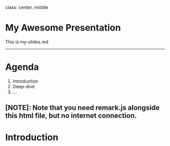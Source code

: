 class: center, middle
# My Awesome Presentation

This is my-slides.md

---

# Agenda

1. Introduction
2. Deep-dive
3. ...

[NOTE]: Note that you need remark.js alongside this html file, but no internet connection.
---

# Introduction
